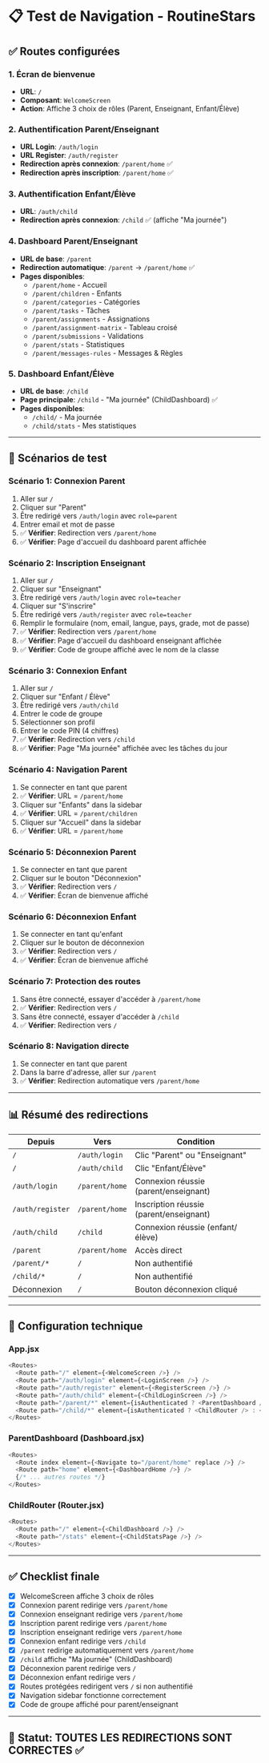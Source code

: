 # 📋 Test de Navigation - RoutineStars

## ✅ Routes configurées

### 1. **Écran de bienvenue**
- **URL**: `/`
- **Composant**: `WelcomeScreen`
- **Action**: Affiche 3 choix de rôles (Parent, Enseignant, Enfant/Élève)

### 2. **Authentification Parent/Enseignant**
- **URL Login**: `/auth/login`
- **URL Register**: `/auth/register`
- **Redirection après connexion**: `/parent/home` ✅
- **Redirection après inscription**: `/parent/home` ✅

### 3. **Authentification Enfant/Élève**
- **URL**: `/auth/child`
- **Redirection après connexion**: `/child` ✅ (affiche "Ma journée")

### 4. **Dashboard Parent/Enseignant**
- **URL de base**: `/parent`
- **Redirection automatique**: `/parent` → `/parent/home` ✅
- **Pages disponibles**:
  - `/parent/home` - Accueil
  - `/parent/children` - Enfants
  - `/parent/categories` - Catégories
  - `/parent/tasks` - Tâches
  - `/parent/assignments` - Assignations
  - `/parent/assignment-matrix` - Tableau croisé
  - `/parent/submissions` - Validations
  - `/parent/stats` - Statistiques
  - `/parent/messages-rules` - Messages & Règles

### 5. **Dashboard Enfant/Élève**
- **URL de base**: `/child`
- **Page principale**: `/child` - "Ma journée" (ChildDashboard) ✅
- **Pages disponibles**:
  - `/child/` - Ma journée
  - `/child/stats` - Mes statistiques

---

## 🧪 Scénarios de test

### Scénario 1: Connexion Parent
1. Aller sur `/`
2. Cliquer sur "Parent"
3. Être redirigé vers `/auth/login` avec `role=parent`
4. Entrer email et mot de passe
5. ✅ **Vérifier**: Redirection vers `/parent/home`
6. ✅ **Vérifier**: Page d'accueil du dashboard parent affichée

### Scénario 2: Inscription Enseignant
1. Aller sur `/`
2. Cliquer sur "Enseignant"
3. Être redirigé vers `/auth/login` avec `role=teacher`
4. Cliquer sur "S'inscrire"
5. Être redirigé vers `/auth/register` avec `role=teacher`
6. Remplir le formulaire (nom, email, langue, pays, grade, mot de passe)
7. ✅ **Vérifier**: Redirection vers `/parent/home`
8. ✅ **Vérifier**: Page d'accueil du dashboard enseignant affichée
9. ✅ **Vérifier**: Code de groupe affiché avec le nom de la classe

### Scénario 3: Connexion Enfant
1. Aller sur `/`
2. Cliquer sur "Enfant / Élève"
3. Être redirigé vers `/auth/child`
4. Entrer le code de groupe
5. Sélectionner son profil
6. Entrer le code PIN (4 chiffres)
7. ✅ **Vérifier**: Redirection vers `/child`
8. ✅ **Vérifier**: Page "Ma journée" affichée avec les tâches du jour

### Scénario 4: Navigation Parent
1. Se connecter en tant que parent
2. ✅ **Vérifier**: URL = `/parent/home`
3. Cliquer sur "Enfants" dans la sidebar
4. ✅ **Vérifier**: URL = `/parent/children`
5. Cliquer sur "Accueil" dans la sidebar
6. ✅ **Vérifier**: URL = `/parent/home`

### Scénario 5: Déconnexion Parent
1. Se connecter en tant que parent
2. Cliquer sur le bouton "Déconnexion"
3. ✅ **Vérifier**: Redirection vers `/`
4. ✅ **Vérifier**: Écran de bienvenue affiché

### Scénario 6: Déconnexion Enfant
1. Se connecter en tant qu'enfant
2. Cliquer sur le bouton de déconnexion
3. ✅ **Vérifier**: Redirection vers `/`
4. ✅ **Vérifier**: Écran de bienvenue affiché

### Scénario 7: Protection des routes
1. Sans être connecté, essayer d'accéder à `/parent/home`
2. ✅ **Vérifier**: Redirection vers `/`
3. Sans être connecté, essayer d'accéder à `/child`
4. ✅ **Vérifier**: Redirection vers `/`

### Scénario 8: Navigation directe
1. Se connecter en tant que parent
2. Dans la barre d'adresse, aller sur `/parent`
3. ✅ **Vérifier**: Redirection automatique vers `/parent/home`

---

## 📊 Résumé des redirections

| Depuis | Vers | Condition |
|--------|------|-----------|
| `/` | `/auth/login` | Clic "Parent" ou "Enseignant" |
| `/` | `/auth/child` | Clic "Enfant/Élève" |
| `/auth/login` | `/parent/home` | Connexion réussie (parent/enseignant) |
| `/auth/register` | `/parent/home` | Inscription réussie (parent/enseignant) |
| `/auth/child` | `/child` | Connexion réussie (enfant/élève) |
| `/parent` | `/parent/home` | Accès direct |
| `/parent/*` | `/` | Non authentifié |
| `/child/*` | `/` | Non authentifié |
| Déconnexion | `/` | Bouton déconnexion cliqué |

---

## 🔧 Configuration technique

### App.jsx
```javascript
<Routes>
  <Route path="/" element={<WelcomeScreen />} />
  <Route path="/auth/login" element={<LoginScreen />} />
  <Route path="/auth/register" element={<RegisterScreen />} />
  <Route path="/auth/child" element={<ChildLoginScreen />} />
  <Route path="/parent/*" element={isAuthenticated ? <ParentDashboard /> : <Navigate to="/" />} />
  <Route path="/child/*" element={isAuthenticated ? <ChildRouter /> : <Navigate to="/" />} />
</Routes>
```

### ParentDashboard (Dashboard.jsx)
```javascript
<Routes>
  <Route index element={<Navigate to="/parent/home" replace />} />
  <Route path="home" element={<DashboardHome />} />
  {/* ... autres routes */}
</Routes>
```

### ChildRouter (Router.jsx)
```javascript
<Routes>
  <Route path="/" element={<ChildDashboard />} />
  <Route path="/stats" element={<ChildStatsPage />} />
</Routes>
```

---

## ✅ Checklist finale

- [x] WelcomeScreen affiche 3 choix de rôles
- [x] Connexion parent redirige vers `/parent/home`
- [x] Connexion enseignant redirige vers `/parent/home`
- [x] Inscription parent redirige vers `/parent/home`
- [x] Inscription enseignant redirige vers `/parent/home`
- [x] Connexion enfant redirige vers `/child`
- [x] `/parent` redirige automatiquement vers `/parent/home`
- [x] `/child` affiche "Ma journée" (ChildDashboard)
- [x] Déconnexion parent redirige vers `/`
- [x] Déconnexion enfant redirige vers `/`
- [x] Routes protégées redirigent vers `/` si non authentifié
- [x] Navigation sidebar fonctionne correctement
- [x] Code de groupe affiché pour parent/enseignant

---

## 🎉 Statut: TOUTES LES REDIRECTIONS SONT CORRECTES ✅

